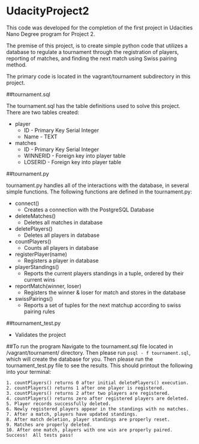 # UdacityProject2
This code was developed for the completion of the first project in Udacities Nano Degree program for Project 2.

The premise of this project, is to create simple python code that utilizes a database to regulate a tournament through the registration of players, reporting of matches, and finding the next match using Swiss pairing method.

The primary code is located in the vagrant/tournament subdirectory in this project.

##tournament.sql

The tournament.sql has the table definitions used to solve this project. There are two tables created:
- player
  - ID - Primary Key Serial Integer
  - Name - TEXT
- matches
  - ID - Primary Key Serial Integer
  - WINNERID - Foreign key into player table
  - LOSERID - Foreign key into player table

##tournament.py

tournament.py handles all of the interactions with the database, in several simple functions. The following functions are defined in the tournament.py:
- connect()
  - Creates a connection with the PostgreSQL Database
- deleteMatches()
  - Deletes all matches in database
- deletePlayers()
  - Deletes all players in database
- countPlayers()
  - Counts all players in database
- registerPlayer(name)
  - Registers a player in database
- playerStandings()
  - Reports the current players standings in a tuple, ordered by their current wins
- reportMatch(winner, loser)
  - Registers the winner & loser for match and stores in the database
- swissPairings()
  - Reports a set of tuples for the next matchup according to swiss pairing rules

##tournament_test.py

- Validates the project

##To run the program
Navigate to the tournament.sql file located in /vagrant/tournament/ directory. Then please run `psql - f tournament.sql`, which will create the database for you. Then please run the tournament_test.py file to see the results. This should printout the following into your terminal:
```text
1. countPlayers() returns 0 after initial deletePlayers() execution.
2. countPlayers() returns 1 after one player is registered.
3. countPlayers() returns 2 after two players are registered.
4. countPlayers() returns zero after registered players are deleted.
5. Player records successfully deleted.
6. Newly registered players appear in the standings with no matches.
7. After a match, players have updated standings.
8. After match deletion, player standings are properly reset.
9. Matches are properly deleted.
10. After one match, players with one win are properly paired.
Success!  All tests pass!
```
